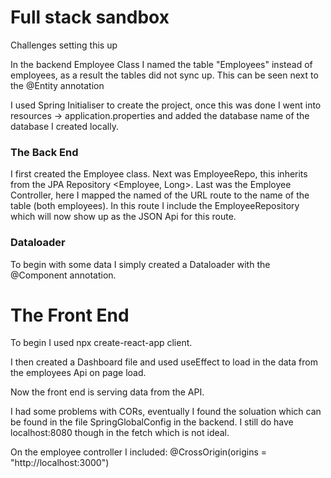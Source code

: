 #  Full stack sandbox

Challenges setting this up

In the backend Employee Class I named the table "Employees" instead of employees, as a result the tables did not sync up.  This can be seen next to the @Entity annotation

I used Spring Initialiser to create the project, once this was done I went into resources -> application.properties and added the database name of the database I created locally.

### The Back End

I first created the Employee class.  Next was EmployeeRepo, this inherits from the JPA Repository <Employee, Long>. Last was the Employee Controller, here I mapped the named of the URL route to the name of the table (both employees).  In this route I include the EmployeeRepository which will now show up as the JSON Api for this route. 

### Dataloader

To begin with some data I simply created a Dataloader with the @Component annotation.


# The Front End

To begin I used npx create-react-app client. 

I then created a Dashboard file and used useEffect to load in the data from the employees Api on page load.  

Now the front end is serving data from the API.

I had some problems with CORs, eventually I found the soluation which can be found in the file SpringGlobalConfig in the backend.  I still do have localhost:8080 though in the fetch which is not ideal.

On the employee controller I included:
@CrossOrigin(origins = "http://localhost:3000")